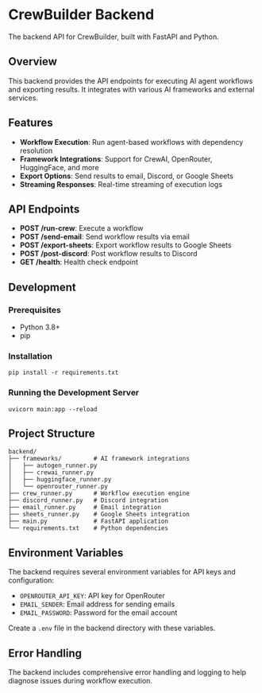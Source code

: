 # CrewBuilder Backend

The backend API for CrewBuilder, built with FastAPI and Python.

## Overview

This backend provides the API endpoints for executing AI agent workflows and exporting results. It integrates with various AI frameworks and external services.

## Features

- **Workflow Execution**: Run agent-based workflows with dependency resolution
- **Framework Integrations**: Support for CrewAI, OpenRouter, HuggingFace, and more
- **Export Options**: Send results to email, Discord, or Google Sheets
- **Streaming Responses**: Real-time streaming of execution logs

## API Endpoints

- **POST /run-crew**: Execute a workflow
- **POST /send-email**: Send workflow results via email
- **POST /export-sheets**: Export workflow results to Google Sheets
- **POST /post-discord**: Post workflow results to Discord
- **GET /health**: Health check endpoint

## Development

### Prerequisites

- Python 3.8+
- pip

### Installation

```
pip install -r requirements.txt
```

### Running the Development Server

```
uvicorn main:app --reload
```

## Project Structure

```
backend/
├── frameworks/         # AI framework integrations
│   ├── autogen_runner.py
│   ├── crewai_runner.py
│   ├── huggingface_runner.py
│   └── openrouter_runner.py
├── crew_runner.py      # Workflow execution engine
├── discord_runner.py   # Discord integration
├── email_runner.py     # Email integration
├── sheets_runner.py    # Google Sheets integration
├── main.py             # FastAPI application
└── requirements.txt    # Python dependencies
```

## Environment Variables

The backend requires several environment variables for API keys and configuration:
- `OPENROUTER_API_KEY`: API key for OpenRouter
- `EMAIL_SENDER`: Email address for sending emails
- `EMAIL_PASSWORD`: Password for the email account

Create a `.env` file in the backend directory with these variables.

## Error Handling

The backend includes comprehensive error handling and logging to help diagnose issues during workflow execution.